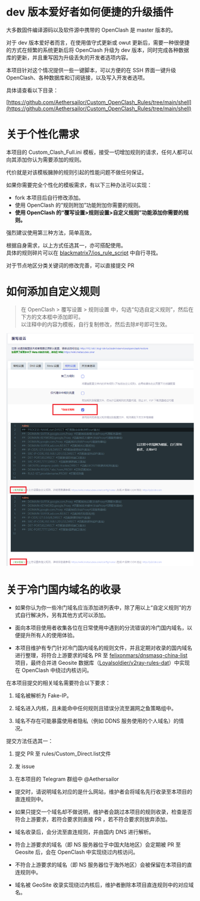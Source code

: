 # dev 版本爱好者如何便捷的升级插件  

大多数固件编译源码以及软件源中携带的 OpenClash 是 master 版本的。  

对于 dev 版本爱好者而言，在使用值守式更新或 owut 更新后，需要一种很便捷的方式在频繁的系统更新后将 OpenClash 升级为 dev 版本，同时完成各种数据库的更新，并且重写因为升级丢失的开发者选项内容。  

本项目针对这个情况提供一些一键脚本，可以方便的在 SSH 界面一键升级 OpenClash、各种数据库和订阅链接，以及写入开发者选项。  

具体请查看以下目录：  

[https://github.com/Aethersailor/Custom_OpenClash_Rules/tree/main/shell](https://github.com/Aethersailor/Custom_OpenClash_Rules/tree/main/shell)

# 关于个性化需求  

本项目的 Custom_Clash_Full.ini 模板，接受一切增加规则的请求，任何人都可以向其添加你认为需要添加的规则。  

代价就是对该模板臃肿的规则引起的性能问题不做任何保证。  


如果你需要完全个性化的模板需求，有以下三种办法可以实现：  

* fork 本项目后自行修改添加。  
* 使用 OpenClash 的“规则附加”功能附加你需要的规则。  
* **使用 OpenClash 的“覆写设置>规则设置>自定义规则”功能添加你需要的规则。**  

强烈建议使用第三种方法，简单高效。  

根据自身需求，以上方式任选其一，亦可搭配使用。  
具体的规则碎片可以在 [blackmatrix7/ios_rule_script](https://github.com/blackmatrix7/ios_rule_script) 中自行寻找。  

对于节点地区分类关键词的修改完善，可以直接提交 PR 

# 如何添加自定义规则  
> 在 OpenClash > 覆写设置 > 规则设置 中，勾选“勾选自定义规则”，然后在下方的文本框中添加即可。  
> 以注释中的内容为模板，自行复制修改，然后去除#号即可生效。  

![](https://github.com/Aethersailor/Custom_OpenClash_Rules/blob/main/doc/openclash/pics/custom_rules.png)  

# 关于冷门国内域名的收录  

- 如果你认为你一些冷门域名应当添加进列表中，除了用以上“自定义规则”的方式自行解决外，另有其他方式可以添加。  

- 面向本项目使用者收集各位在日常使用中遇到的分流错误的冷门国内域名，以便提升所有人的使用体验。  

- 本项目维护有专门针对冷门国内域名的规则文件，并且定期对收录的国内域名进行整理，将符合上游要求的域名 PR 至 [felixonmars/dnsmasq-china-list](https://github.com/felixonmars/dnsmasq-china-list) 项目，最终合并进 Geosite 数据库（[Loyalsoldier/v2ray-rules-dat](https://github.com/Loyalsoldier/v2ray-rules-dat)）中实现在 OpenClash 中绕过内核访问。  

在本项目提交的相关域名需要符合以下要求：  

1. 域名被解析为 Fake-IP。  

2. 域名进入内核，且未能命中任何规则且错误分流至漏网之鱼策略组中。  

3. 域名不存在可能暴露使用者隐私（例如 DDNS 服务使用的个人域名）的情况。  

提交方法任选其一：  

1. 提交 PR 至 rules/Custom_Direct.list文件  
 
2. 发 issue  

3. 在本项目的 Telegram 群组中 @Aethersailor  

- 提交时，请说明域名对应的是什么网站，维护者会将域名先行收录至本项目的直连规则中。

- 如果只提交一个域名却不做说明，维护者会跳过本项目的规则收录，检查是否符合上游要求，若符合要求则直接 PR ，若不符合要求则放弃添加。  

- 域名收录后，会分流至直连规则，并由国内 DNS 进行解析。    

- 符合上游要求的域名（即 NS 服务器位于中国大陆地区）会定期被 PR 至 Geosite 后，会在 OpenClash 中实现绕过内核访问。  

- 不符合上游要求的域名（即 NS 服务器位于海外地区）会被保留在本项目的直连规则中。  

- 域名被 GeoSite 收录实现绕过内核后，维护者删除本项目直连规则中的对应域名。  